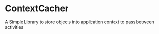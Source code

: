 # ContextCacher
A Simple Library to store objects into application context to pass between activities 
